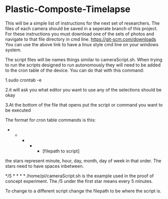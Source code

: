 # Plastic-Composte-Timelapse
This will be a simple list of instructions for the next set of researchers. The files of each camera should be saved in a seperate branch of this project. 
For these instructions you must download one of the sets of photos and navigate to that file directory in cmd line. https://git-scm.com/downloads
You can use the above link to have a linux style cmd line on your windows system. 


The script files will be names things similar to cameraScript.sh. When trying to run the scripts designed to run autonomously they will need to be added to
the cron table of the device. You can do that with this command:

1.sudo crontab -e

2.it will ask you what editor you want to use any of the selections should be okay

3.At the bottom of the file that opens put the script or command you want to be executed

The format for cron table commands is this:

* * * * * [filepath to script]

the stars represent minute, hour, day, month, day of week in that order. The stars need to have spaces inbetween. 

*/5 * * * * /home/pi/cameraScript.sh    is the example used in the proof of concept experiment. The /5 under the first star means every 5 minutes.

To change to a different script change the filepath to be where the script is.

